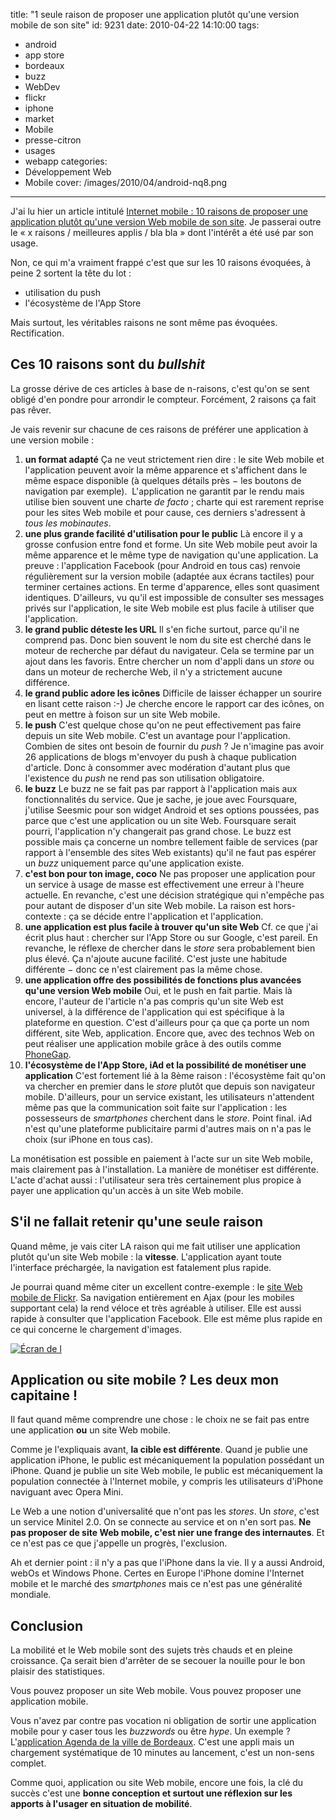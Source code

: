 title: "1 seule raison de proposer une application plutôt qu'une version mobile de son site"
id: 9231
date: 2010-04-22 14:10:00
tags:
- android
- app store
- bordeaux
- buzz
- WebDev
- flickr
- iphone
- market
- Mobile
- presse-citron
- usages
- webapp
categories:
- Développement Web
- Mobile
cover: /images/2010/04/android-nq8.png
---

J'ai lu hier un article intitulé [Internet mobile : 10 raisons de proposer une application plutôt qu'une version Web mobile de son site](http://www.presse-citron.net/internet-mobile-10-raisons-de-proposer-une-application-plutot-quune-version-web-mobile-de-son-site). Je passerai outre le « x raisons / meilleures applis / bla bla » dont l'intérêt a été usé par son usage.

Non, ce qui m'a vraiment frappé c'est que sur les 10 raisons évoquées, à peine 2 sortent la tête du lot :

*   utilisation du push
*   l'écosystème de l'App Store

Mais surtout, les véritables raisons ne sont même pas évoquées.
Rectification.

<!--more-->

## Ces 10 raisons sont du _bullshit_

La grosse dérive de ces articles à base de n-raisons, c'est qu'on se sent obligé d'en pondre pour arrondir le compteur. Forcément, 2 raisons ça fait pas rêver.

Je vais revenir sur chacune de ces raisons de préférer une application à une version mobile :

1.  **un format adapté**
Ça ne veut strictement rien dire : le site Web mobile et l'application peuvent avoir la même apparence et s'affichent dans le même espace disponible (à quelques détails près − les boutons de navigation par exemple).  L'application ne garantit par le rendu mais utilise bien souvent une charte _de facto_ ; charte qui est rarement reprise pour les sites Web mobile et pour cause, ces derniers s'adressent à _tous les mobinautes_.
2.  **une plus grande facilité d'utilisation pour le public**
Là encore il y a grosse confusion entre fond et forme. Un site Web mobile peut avoir la même apparence et le même type de navigation qu'une application. La preuve : l'application Facebook (pour Android en tous cas) renvoie régulièrement sur la version mobile (adaptée aux écrans tactiles) pour terminer certaines actions.
En terme d'apparence, elles sont quasiment identiques. D'ailleurs, vu qu'il est impossible de consulter ses messages privés sur l'application, le site Web mobile est plus facile à utiliser que l'application.
3.  **le grand public déteste les URL**
Il s'en fiche surtout, parce qu'il ne comprend pas. Donc bien souvent le nom du site est cherché dans le moteur de recherche par défaut du navigateur. Cela se termine par un ajout dans les favoris.
Entre chercher un nom d'appli dans un _store_ ou dans un moteur de recherche Web, il n'y a strictement aucune différence.
4.  **le grand public adore les icônes**
Difficile de laisser échapper un sourire en lisant cette raison :-) Je cherche encore le rapport car des icônes, on peut en mettre à foison sur un site Web mobile.
5.  **le push**
C'est quelque chose qu'on ne peut effectivement pas faire depuis un site Web mobile. C'est un avantage pour l'application. Combien de sites ont besoin de fournir du _push_ ? Je n'imagine pas avoir 26 applications de blogs m'envoyer du push à chaque publication d'article. Donc à consommer avec modération d'autant plus que l'existence du _push_ ne rend pas son utilisation obligatoire.
6.  **le buzz**
Le buzz ne se fait pas par rapport à l'application mais aux fonctionnalités du service. Que je sache, je joue avec Foursquare, j'utilise Seesmic pour son widget Android et ses options poussées, pas parce que c'est une application ou un site Web. Foursquare serait pourri, l'application n'y changerait pas grand chose.
Le buzz est possible mais ça concerne un nombre tellement faible de services (par rapport à l'ensemble des sites Web existants) qu'il ne faut pas espérer un _buzz_ uniquement parce qu'une application existe.
7.  **c'est bon pour ton image, coco**
Ne pas proposer une application pour un service à usage de masse est effectivement une erreur à l'heure actuelle. En revanche, c'est une décision stratégique qui n'empêche pas pour autant de disposer d'un site Web mobile. La raison est hors-contexte : ça se décide entre l'application et l'application.
8.  **une application est plus facile à trouver qu'un site Web**
Cf. ce que j'ai écrit plus haut : chercher sur l'App Store ou sur Google, c'est pareil. En revanche, le réflexe de chercher dans le _store_ sera probablement bien plus élevé. Ça n'ajoute aucune facilité. C'est juste une habitude différente − donc ce n'est clairement pas la même chose.
9.  **une application offre des possibilités de fonctions plus avancées qu'une version Web mobile**
Oui, et le push en fait partie. Mais là encore, l'auteur de l'article n'a pas compris qu'un site Web est universel, à la différence de l'application qui est spécifique à la plateforme en question. C'est d'ailleurs pour ça que ça porte un nom différent, site Web, application.
Encore que, avec des technos Web on peut réaliser une application mobile grâce à des outils comme [PhoneGap](http://www.phonegap.com/).
10.  **l'écosystème de l'App Store, iAd et la possibilité de monétiser une application**
C'est fortement lié à la 8ème raison : l'écosystème fait qu'on va chercher en premier dans le _store_ plutôt que depuis son navigateur mobile. D'ailleurs, pour un service existant, les utilisateurs n'attendent même pas que la communication soit faite sur l'application : les possesseurs de _smartphones_ cherchent dans le _store_. Point final.
iAd n'est qu'une plateforme publicitaire parmi d'autres mais on n'a pas le choix (sur iPhone en tous cas).

La monétisation est possible en paiement à l'acte sur un site Web mobile, mais clairement pas à l'installation. La manière de monétiser est différente. L'acte d'achat aussi : l'utilisateur sera très certainement plus propice à payer une application qu'un accès à un site Web mobile.

## S'il ne fallait retenir qu'une seule raison

Quand même, je vais citer LA raison qui me fait utiliser une application plutôt qu'un site Web mobile : la **vitesse**. L'application ayant toute l'interface préchargée, la navigation est fatalement plus rapide.

Je pourrai quand même citer un excellent contre-exemple : le [site Web mobile de Flickr](http://m.flickr.com/). Sa navigation entièrement en Ajax (pour les mobiles supportant cela) la rend véloce et très agréable à utiliser. Elle est aussi rapide à consulter que l'application Facebook. Elle est même plus rapide en ce qui concerne le chargement d'images.

[![Écran de l](/images/2010/04/bordeaux-agenda-208x300.jpg "Écran de l")](/images/2010/04/bordeaux-agenda.jpg)

## Application ou site mobile ? Les deux mon capitaine !

Il faut quand même comprendre une chose : le choix ne se fait pas entre une application **ou** un site Web mobile.

Comme je l'expliquais avant, **la cible est différente**.
Quand je publie une application iPhone, le public est mécaniquement la population possédant un iPhone.
Quand je publie un site Web mobile, le public est mécaniquement la population connectée à l'Internet mobile, y compris les utilisateurs d'iPhone naviguant avec Opera Mini.

Le Web a une notion d'universalité que n'ont pas les _stores_. Un _store_, c'est un service Minitel 2.0. On se connecte au service et on n'en sort pas.
**Ne pas proposer de site Web mobile, c'est nier une frange des internautes**. Et ce n'est pas ce que j'appelle un progrès, l'exclusion.

Ah et dernier point : il n'y a pas que l'iPhone dans la vie. Il y a aussi Android, webOs et Windows Phone. Certes en Europe l'iPhone domine l'Internet mobile et le marché des _smartphones_ mais ce n'est pas une généralité mondiale.

## Conclusion

La mobilité et le Web mobile sont des sujets très chauds et en pleine croissance. Ça serait bien d'arrêter de se secouer la nouille pour le bon plaisir des statistiques.

Vous pouvez proposer un site Web mobile.
Vous pouvez proposer une application mobile.

Vous n'avez par contre pas vocation ni obligation de sortir une application mobile pour y caser tous les _buzzwords_ ou être _hype_. Un exemple ? L'[application Agenda de la ville de Bordeaux](http://itunes.apple.com/fr/app/a-bordeaux-agenda-culture-et-sorties/id345268578). C'est une appli mais un chargement systématique de 10 minutes au lancement, c'est un non-sens complet.

Comme quoi, application ou site Web mobile, encore une fois, la clé du succès c'est une **bonne conception et surtout une réflexion sur les apports à l'usager en situation de mobilité**.